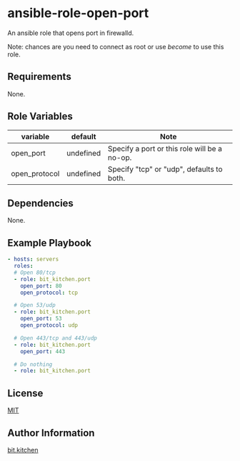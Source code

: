 ansible-role-open-port
======================

An ansible role that opens port in firewalld.

Note: chances are you need to connect as root or use *become* to use this role.

Requirements
------------

None.

Role Variables
--------------

variable      | default   | Note
------------- | --------- | ----
open_port     | undefined | Specify a port or this role will be a no-op.
open_protocol | undefined | Specify "tcp" or "udp", defaults to both.

Dependencies
------------

None.

Example Playbook
----------------

```yml
- hosts: servers
  roles:
  # Open 80/tcp
  - role: bit_kitchen.port
    open_port: 80
    open_protocol: tcp

  # Open 53/udp
  - role: bit_kitchen.port
    open_port: 53
    open_protocol: udp

  # Open 443/tcp and 443/udp
  - role: bit_kitchen.port
    open_port: 443

  # Do nothing
  - role: bit_kitchen.port
```

License
-------

[MIT](LICENSE)

Author Information
------------------

[bit.kitchen](https://github.com/bit-kitchen)

